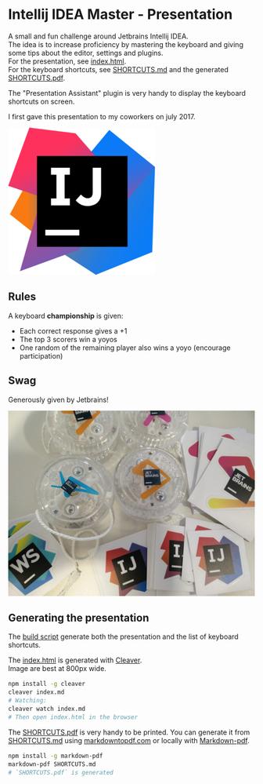 # Intellij IDEA Master - Presentation

A small and fun challenge around Jetbrains Intellij IDEA.  
The idea is to increase proficiency by mastering the keyboard and giving some tips about the editor, settings and plugins.   
For the presentation, see [index.html](index.html).  
For the keyboard shortcuts, see [SHORTCUTS.md](SHORTCUTS.md) and the generated [SHORTCUTS.pdf](SHORTCUTS.pdf).  

The "Presentation Assistant" plugin is very handy to display the keyboard shortcuts on screen.
  
I first gave this presentation to my coworkers on july 2017.

![](img/intellij.png)

## Rules

A keyboard **championship** is given: 

* Each correct response gives a +1
* The top 3 scorers win a yoyos
* One random of the remaining player also wins a yoyo (encourage participation)

## Swag

Generously given by Jetbrains!

![Swag](img/swag.png)


## Generating the presentation

The [build script](build) generate both the presentation and the list of keyboard shortcuts.

The [index.html](index.html) is generated with [Cleaver](https://github.com/jdan/cleaver).  
Image are best at 800px wide.  

```bash
npm install -g cleaver
cleaver index.md
# Watching:
cleaver watch index.md
# Then open index.html in the browser
```

The [SHORTCUTS.pdf](SHORTCUTS.pdf) is very handy to be printed. You can generate it from [SHORTCUTS.md](SHORTCUTS.md) using [markdowntopdf.com](http://www.markdowntopdf.com/) or locally with [Markdown-pdf](https://github.com/alanshaw/markdown-pdf).

```bash
npm install -g markdown-pdf
markdown-pdf SHORTCUTS.md
# `SHORTCUTS.pdf` is generated
```
